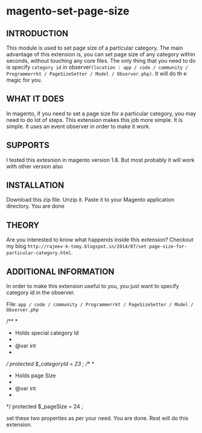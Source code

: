 magento-set-page-size
=====================

INTRODUCTION
-------------
This module is used to set page size of a particular category. The main advantage of this extension is, you can set page size of any category within seconds, without touching any core files. The only thing that you need to do is specify `category id` in observer`(location : app / code / community / Programmerrkt / PageSizeSetter / Model / Observer.php)`. It will do th e magic for you.

WHAT IT DOES
-------------

In magento, if you need to set a page size for a particular category, you may need to do lot of steps. This extension makes this job more simple. It is simple. It uses an event observer in order to make it work.

SUPPORTS
---------

I tested this extesnion in magento version 1.8. But most probably it will work with other version also

INSTALLATION
------------

Download this zip file. Unzip it. Paste it to your Magento application directory. You are done

THEORY
----------

Are you interested to know what happends inside this extension? Checkout my blog `http://rajeev-k-tomy.blogspot.in/2014/07/set-page-size-for-particular-category.html`.

ADDITIONAL INFORMATION
-----------------------

In order to make this extension useful to you, you just want to specify category id in the observer.

File: `app / code / community / Programmerrkt / PageSizeSetter / Model / Observer.php`

  /**
  *
  * Holds special category Id
  *
  * @var int
  *
  */
  protected $_categoryId = 23 ;
  /**
  *
  * Holds page Size
  *
  * @var int
  *
  */
  protected $_pageSize = 24 ;

set these two properties as per your need. You are done. Rest will do this extension.
